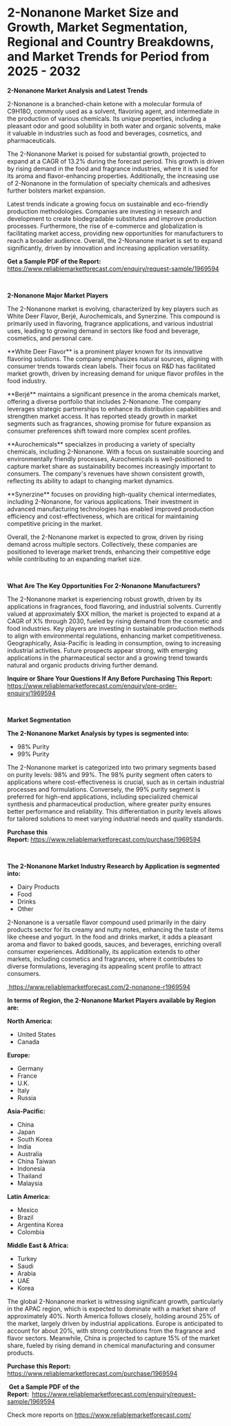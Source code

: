 <p><h1>2-Nonanone Market Size and Growth, Market Segmentation, Regional and Country Breakdowns, and Market Trends for Period from 2025 -  2032</h1></p><p><strong>2-Nonanone Market Analysis and Latest Trends</strong></p>
<p><p>2-Nonanone is a branched-chain ketone with a molecular formula of C9H18O, commonly used as a solvent, flavoring agent, and intermediate in the production of various chemicals. Its unique properties, including a pleasant odor and good solubility in both water and organic solvents, make it valuable in industries such as food and beverages, cosmetics, and pharmaceuticals.</p><p>The 2-Nonanone Market is poised for substantial growth, projected to expand at a CAGR of 13.2% during the forecast period. This growth is driven by rising demand in the food and fragrance industries, where it is used for its aroma and flavor-enhancing properties. Additionally, the increasing use of 2-Nonanone in the formulation of specialty chemicals and adhesives further bolsters market expansion.</p><p>Latest trends indicate a growing focus on sustainable and eco-friendly production methodologies. Companies are investing in research and development to create biodegradable substitutes and improve production processes. Furthermore, the rise of e-commerce and globalization is facilitating market access, providing new opportunities for manufacturers to reach a broader audience. Overall, the 2-Nonanone market is set to expand significantly, driven by innovation and increasing application versatility.</p></p>
<p><strong>Get a Sample PDF of the Report:&nbsp;</strong> <a href="https://www.reliablemarketforecast.com/enquiry/request-sample/1969594?utm_campaign=2884&utm_medium=2&utm_source=Github&utm_content=ia&utm_term=02032025&utm_id=2-nonanone">https://www.reliablemarketforecast.com/enquiry/request-sample/1969594</a></p>
<p>&nbsp;</p>
<p><strong>2-Nonanone Major Market Players</strong></p>
<p><p>The 2-Nonanone market is evolving, characterized by key players such as White Deer Flavor, Berjé, Aurochemicals, and Synerzine. This compound is primarily used in flavoring, fragrance applications, and various industrial uses, leading to growing demand in sectors like food and beverage, cosmetics, and personal care.</p><p>**White Deer Flavor** is a prominent player known for its innovative flavoring solutions. The company emphasizes natural sources, aligning with consumer trends towards clean labels. Their focus on R&D has facilitated market growth, driven by increasing demand for unique flavor profiles in the food industry.</p><p>**Berjé** maintains a significant presence in the aroma chemicals market, offering a diverse portfolio that includes 2-Nonanone. The company leverages strategic partnerships to enhance its distribution capabilities and strengthen market access. It has reported steady growth in market segments such as fragrances, showing promise for future expansion as consumer preferences shift toward more complex scent profiles.</p><p>**Aurochemicals** specializes in producing a variety of specialty chemicals, including 2-Nonanone. With a focus on sustainable sourcing and environmentally friendly processes, Aurochemicals is well-positioned to capture market share as sustainability becomes increasingly important to consumers. The company's revenues have shown consistent growth, reflecting its ability to adapt to changing market dynamics.</p><p>**Synerzine** focuses on providing high-quality chemical intermediates, including 2-Nonanone, for various applications. Their investment in advanced manufacturing technologies has enabled improved production efficiency and cost-effectiveness, which are critical for maintaining competitive pricing in the market.</p><p>Overall, the 2-Nonanone market is expected to grow, driven by rising demand across multiple sectors. Collectively, these companies are positioned to leverage market trends, enhancing their competitive edge while contributing to an expanding market size.</p></p>
<p>&nbsp;</p>
<p><strong>What Are The Key Opportunities For 2-Nonanone Manufacturers?</strong></p>
<p><p>The 2-Nonanone market is experiencing robust growth, driven by its applications in fragrances, food flavoring, and industrial solvents. Currently valued at approximately $XX million, the market is projected to expand at a CAGR of X% through 2030, fueled by rising demand from the cosmetic and food industries. Key players are investing in sustainable production methods to align with environmental regulations, enhancing market competitiveness. Geographically, Asia-Pacific is leading in consumption, owing to increasing industrial activities. Future prospects appear strong, with emerging applications in the pharmaceutical sector and a growing trend towards natural and organic products driving further demand.</p></p>
<p><strong>Inquire or Share Your Questions If Any Before Purchasing This Report:</strong> <a href="https://www.reliablemarketforecast.com/enquiry/pre-order-enquiry/1969594?utm_campaign=2884&utm_medium=2&utm_source=Github&utm_content=ia&utm_term=02032025&utm_id=2-nonanone">https://www.reliablemarketforecast.com/enquiry/pre-order-enquiry/1969594</a></p>
<p>&nbsp;</p>
<p><strong>Market Segmentation</strong></p>
<p><strong>The 2-Nonanone Market Analysis by types is segmented into:</strong></p>
<p><ul><li>98% Purity</li><li>99% Purity</li></ul></p>
<p><p>The 2-Nonanone market is categorized into two primary segments based on purity levels: 98% and 99%. The 98% purity segment often caters to applications where cost-effectiveness is crucial, such as in certain industrial processes and formulations. Conversely, the 99% purity segment is preferred for high-end applications, including specialized chemical synthesis and pharmaceutical production, where greater purity ensures better performance and reliability. This differentiation in purity levels allows for tailored solutions to meet varying industrial needs and quality standards.</p></p>
<p><strong>Purchase this Report:&nbsp;</strong><a href="https://www.reliablemarketforecast.com/purchase/1969594?utm_campaign=2884&utm_medium=2&utm_source=Github&utm_content=ia&utm_term=02032025&utm_id=2-nonanone">https://www.reliablemarketforecast.com/purchase/1969594</a></p>
<p>&nbsp;</p>
<p><strong>The 2-Nonanone Market Industry Research by Application is segmented into:</strong></p>
<p><ul><li>Dairy Products</li><li>Food</li><li>Drinks</li><li>Other</li></ul></p>
<p><p>2-Nonanone is a versatile flavor compound used primarily in the dairy products sector for its creamy and nutty notes, enhancing the taste of items like cheese and yogurt. In the food and drinks market, it adds a pleasant aroma and flavor to baked goods, sauces, and beverages, enriching overall consumer experiences. Additionally, its application extends to other markets, including cosmetics and fragrances, where it contributes to diverse formulations, leveraging its appealing scent profile to attract consumers.</p></p>
<p><a href="https://www.reliablemarketforecast.com/2-nonanone-r1969594?utm_campaign=2884&utm_medium=2&utm_source=Github&utm_content=ia&utm_term=02032025&utm_id=2-nonanone">&nbsp;https://www.reliablemarketforecast.com/2-nonanone-r1969594</a></p>
<p><strong>In terms of Region, the 2-Nonanone Market Players available by Region are:</strong></p>
<p>
    <p> <strong> North America: </strong>
        <ul>
            <li>United States</li>
            <li>Canada</li>
        </ul>
        </p> 
    <p> <strong> Europe: </strong>
        <ul>
            <li>Germany</li>
            <li>France</li>
            <li>U.K.</li>
            <li>Italy</li>
            <li>Russia</li>
        </ul>
        </p> 
    <p> <strong> Asia-Pacific: </strong>
        <ul>
            <li>China</li>
            <li>Japan</li>
            <li>South Korea</li>
            <li>India</li>
            <li>Australia</li>
            <li>China Taiwan</li>
            <li>Indonesia</li>
            <li>Thailand</li>
            <li>Malaysia</li>
        </ul>
        </p> 
    <p> <strong> Latin America: </strong>
        <ul>
            <li>Mexico</li>
            <li>Brazil</li>
            <li>Argentina Korea</li>
            <li>Colombia</li>
        </ul>
        </p> 
    <p> <strong> Middle East & Africa: </strong>
        <ul>
            <li>Turkey</li>
            <li>Saudi</li>
            <li>Arabia</li>
            <li>UAE</li>
            <li>Korea</li>
        </ul>
    </p>
    </p>
<p><p>The global 2-Nonanone market is witnessing significant growth, particularly in the APAC region, which is expected to dominate with a market share of approximately 40%. North America follows closely, holding around 25% of the market, largely driven by industrial applications. Europe is anticipated to account for about 20%, with strong contributions from the fragrance and flavor sectors. Meanwhile, China is projected to capture 15% of the market share, fueled by rising demand in chemical manufacturing and consumer products.</p></p>
<p><strong>Purchase this Report: </strong><a href="https://www.reliablemarketforecast.com/purchase/1969594?utm_campaign=2884&utm_medium=2&utm_source=Github&utm_content=ia&utm_term=02032025&utm_id=2-nonanone">https://www.reliablemarketforecast.com/purchase/1969594</a></p>
<p>&nbsp;<strong>Get a Sample PDF of the Report:&nbsp;&nbsp;</strong><a href="https://www.reliablemarketforecast.com/enquiry/request-sample/1969594?utm_campaign=2884&utm_medium=2&utm_source=Github&utm_content=ia&utm_term=02032025&utm_id=2-nonanone">https://www.reliablemarketforecast.com/enquiry/request-sample/1969594</a></p>
<p><strong></strong></p>
<p>Check more reports on <a href="https://www.reliablemarketforecast.com/?utm_campaign=2884&utm_medium=2&utm_source=Github&utm_content=ia&utm_term=02032025&utm_id=2-nonanone">https://www.reliablemarketforecast.com/</a></p>